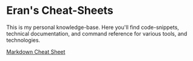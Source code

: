 # Eran's Cheat-Sheets
This is my personal knowledge-base. Here you'll find code-snippets, technical documentation, and command reference for various tools, and technologies.

[Markdown Cheat Sheet](markdown-cheat-sheet.md)
